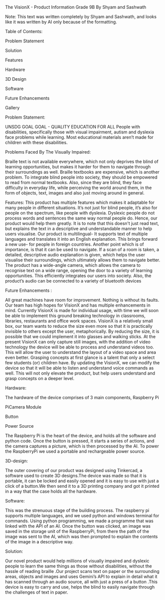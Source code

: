 The VisionX - Product Information
Grade 9B 
By Shyam and Sashwath

Note: This text was written completely by Shyam and Sashwath, and looks like it was written by AI only because of the formatting.

Table of Contents:

Problem Statement

Solution

Features

Hardware

3D Design

Software

Future Enhancements

Gallery




Problem Statement:

UNSDG GOAL GOAL - QUALITY EDUCATION FOR ALL
People with disabilities, specifically those with visual impairment, autism and dyslexia face problems while learning. Most educational materials aren’t made for children with these disabilities.


Problems Faced By The Visually Impaired:

Braille text is not available everywhere, which not only deprives the blind of learning opportunities, but makes it harder for them to navigate through their surroundings as well. Braille textbooks are expensive, which is another problem. To integrate blind people into society, they should be empowered to read from normal textbooks.
Also, since they are blind, they face difficulty in everyday life, while perceiving the world around them, in the form of objects, text, images and also just moving around in general.


Features: 
This product has multiple features which makes it adaptable for many people in different situations. 
It’s not just for blind people, it’s also for people on the spectrum, like people with dyslexia. Dyslexic people do not process words and sentences the same way normal people do. Hence, our product would help them greatly. It is to note that this doesn't just read text, but explains the text in a descriptive and understandable manner to help users visualise. 
Our product is multilingual- It supports text of multiple languages and translates it into an English explanation. This brings forward a new use- for people in foreign countries.
Another point which is of importance, is that it can be used to navigate. If a scan of a room is taken, a detailed, descriptive audio explanation is given, which helps the user visualise their surroundings, which ultimately allows them to navigate better.
The product has a wide-angle camera, which allows the camera to recognise text on a wide range, opening the door to a variety of learning opportunities. This efficiently integrates our users into society.
Also, the product’s audio can be connected to a variety of bluetooth devices 


Future Enhancements :

All great machines have room for improvement. Nothing is without its faults. Our team has high hopes for VisionX and has multiple enhancements in mind. 
Currently VisionX is made for individual usage, with time we will soon be able to implement this ground breaking technology in classrooms, libraries, restaurants and office work spaces.
VisionX is a relatively small box, our team wants to reduce the size even more  so that it is practically invisible to others except the user, metaphorically. By reducing the size, it is possible that we could implement it into glasses and walking sticks. 
At the present VisionX can only capture still images, with the addition of video technology the device will be able to process and understand videos too. This will allow the user to understand the layout of a video space and area even better.
Grasping concepts at first glance is a talent that only a select few students (or) children have. By updating the VisionX, we can modify the device so that it will be able to listen and understand voice commands as well. This will not only elevate the product, but help users understand and grasp concepts on a deeper level.


Hardware:

The hardware of the device comprises of 3 main components, 
Raspberry Pi

PiCamera Module

Button

Power Source

The Raspberry Pi is the heart of the device, and holds all the software and python code. Once the button is pressed, it starts a series of actions, and the camera captures a picture, which is then processed by the AI. To power the RaspberryPi we used a portable and rechargeable power source.


3D-design:

The outer covering of our product was designed using Tinkercad, a software used to create 3D designs.The device was made so that it is portable, it can be locked and easily opened and it is easy to use with just a click of a button.We then send it to a 3D printing company and got it printed in a way that the case holds all the hardware.


Software:

This was the strenuous stage of the building process. The raspberry pi supports multiple languages, and we used python and windows terminal for commands. Using python programming, we made a programme that was linked with the API of an AI. Once the button was clicked, an image was saved in the storage unit of the RaspberryPi, from there the path of the image was sent to the AI, which was then prompted to explain the contents of the image in a descriptive way.


Solution:

Our novel product would help millions of visually impaired and dyslexic people to learn the same things as those without disabilities, without the hassle of reading braille .Our project scans text on paper or the surrounding areas, objects and images and uses Gemini’s API to explain in detail what it has scanned through an audio source, all with just a press of a button .This device is easy to carry and use,  helps the blind to easily navigate through the challenges of text in paper.


